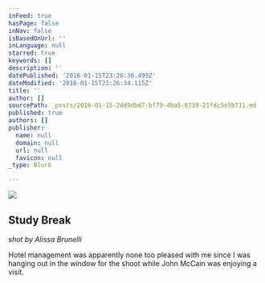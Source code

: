 ```yaml
---
inFeed: true
hasPage: false
inNav: false
isBasedOnUrl: ''
inLanguage: null
starred: true
keywords: []
description: ''
datePublished: '2016-01-15T23:26:36.493Z'
dateModified: '2016-01-15T23:26:34.115Z'
title: ''
author: []
sourcePath: _posts/2016-01-15-2dd9dbd7-bf79-4ba5-8739-21fdc5e5b711.md
published: true
authors: []
publisher:
  name: null
  domain: null
  url: null
  favicon: null
_type: Blurb

---
```

![](https://s3-us-west-2.amazonaws.com/the-grid-img/p/c0feb4317b559e7762b0a3ba7f8fd142cd35a2d7.jpg)

## Study Break

_shot by Alissa Brunelli_

Hotel management was apparently none too pleased with me since I was hanging out in the window for the shoot while John McCain was enjoying a visit.
